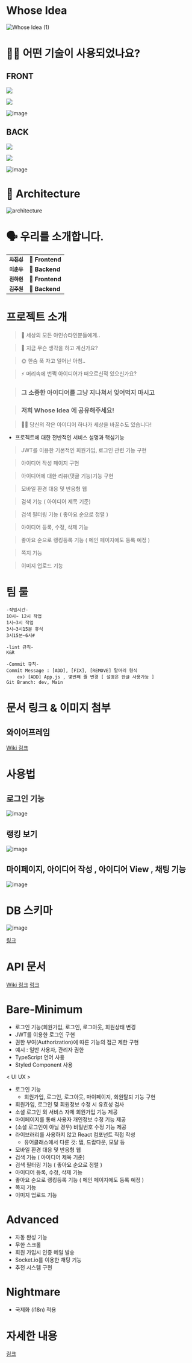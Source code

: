# Whose Idea
![Whose Idea (1)](https://user-images.githubusercontent.com/95297566/163955287-9ddb43ad-7796-4f5a-8d17-2f970683c57e.png)

# 🕵🏼 어떤 기술이 사용되었나요?

## FRONT
![](https://img.shields.io/badge/FRONT-React-61DAFB?style=for-the-badge&logo=React)

![](https://img.shields.io/badge/FRONT-Redux-764ABC?style=for-the-badge&logo=Redux)

![image](https://user-images.githubusercontent.com/95297566/163955908-5946b846-55f3-426a-9ae5-103c2015890b.png)


## BACK
![](https://img.shields.io/badge/BACK-Node-3776AB?style=for-the-badge&logo=Node.js)

![](https://img.shields.io/badge/BACK-Express-092E20?style=for-the-badge)

![image](https://user-images.githubusercontent.com/95297566/163955908-5946b846-55f3-426a-9ae5-103c2015890b.png)




# 🔨 Architecture
![architecture](https://user-images.githubusercontent.com/95297566/168758698-6cfae13c-d291-4b54-833e-a2dbeb15f2f0.PNG)


# 🗣 우리를 소개합니다.

<table>
  <tbody>
    <tr>
      <td align="center">
        <a href="https://github.com/mokbangkoon">
          <sub>
            <b>차진성</b>
          </sub>
        </a>
        <br>
      </td>
      <td>
        <strong>🚩 Frontend</strong>
      </td>
    </tr>
     <tr>
      <td align="center">
        <a href="https://github.com/chunwoolee-work">
          <sub>
            <b>이춘우</b>
          </sub>
        </a>
        <br>
      </td>
      <td>
        <strong>🏁 Backend</strong>
      </td>
    </tr>
      <td align="center">
        <a href="https://github.com/haheon">
          <sub>
            <b>전하헌</b>
          </sub>
        </a>
        <br>
      </td>
      <td>
        <strong>🚩 Frontend</strong>
      </td>
    </tr>
    <tr>
      <td align="center">
        <a href="https://github.com/Mizulatte">
          <sub>
            <b>김주원</b>
          </sub>
        </a>
        <br>
      </td>
      <td>
        <strong>🏁 Backend</strong>
      </td>
    </tr>
    <tr>
  </tbody>
</table>

# 프로젝트 소개
>👴 세상의 모든 아인슈타인분들에게..

>🤔 지금 무슨 생각을 하고 계신가요? 

>🌞 한숨 푹 자고 일어난 아침.. 

>⚡ 머리속에 번쩍 아이디어가 떠오르신적 있으신가요?

><h3> 그 소중한 아이디어를 그냥 지나쳐서 잊어먹지 마시고

><h3> 저희 Whose Idea 에 공유해주세요!

>🤹‍♂️ 당신의 작은 아이디어 하나가 세상을 바꿀수도 있습니다!

+ 프로젝트에 대한 전반적인 서비스 설명과 핵심기능
> JWT를 이용한 기본적인 회원가입, 로그인 관련 기능 구현

> 아이디어 작성 페이지 구현

> 아이디어에 대한 리뷰(댓글 기능)기능 구현

> 모바일 환경 대응 및 반응형 웹
  
> 검색 기능 ( 아이디어 제목 기준)
  
> 검색 필터링 기능 ( 좋아요 순으로 정렬 )
  
> 아이디어 등록, 수정, 삭제 기능
  
> 좋아요 순으로 랭킹등록 기능 ( 메인 페이지에도 등록 예정 )
  
> 쪽지 기능
  
> 이미지 업로드 기능


# 팀 룰
>
    -작업시간-
    10시~ 12시 작업
    1시~3시 작업
    3시~3시15분 휴식
    3시15분~6시# 

    -lint 규칙-
    K&R

    -Commit 규칙-
    Commit Message : [ADD], [FIX], [REMOVE] 말머리 형식
        ex) [ADD] App.js , 몇번째 줄 변경 [ 설명은 한글 사용가능 ] 
    Git Branch: dev, Main

# 문서 링크 & 이미지 첨부

## 와이어프레임

<a href="https://github.com/codestates/whoseidea/wiki#%EC%99%80%EC%9D%B4%EC%96%B4%ED%94%84%EB%A0%88%EC%9E%84">Wiki 링크</a>
  
# 사용법
## 로그인 기능

![image](https://user-images.githubusercontent.com/95297566/163962067-9b980263-aca0-4247-bc0c-f7147c9cc4ad.png)


## 랭킹 보기

![image](https://user-images.githubusercontent.com/95297566/163962049-18dd25ee-59fa-41f5-ae88-f4ce9c6ad5ef.png)


## 마이페이지, 아이디어 작성 , 아이디어 View , 채팅 기능

![image](https://user-images.githubusercontent.com/95297566/163962022-d53aa559-bc54-434c-aef1-e2079d104d7c.png)


# DB 스키마

![image](https://user-images.githubusercontent.com/91464005/168188595-8b99f941-8be7-4762-aef0-d80461584c53.png)


<a href="https://dbdiagram.io/d/624ba1e0d043196e39f60a63">링크</a>
  
# API 문서

<a href="https://github.com/codestates/whoseidea/wiki#api-%EB%AC%B8%EC%84%9C">Wiki 링크</a>
<a href="https://go.postman.co/workspace/Team-Workspace~a67f5ba8-36e0-4625-8292-9e9aeae8bdca/collection/20596660-7b534007-c3bc-41a4-a3ad-edd56c95a41b?action=share&creator=18430618">링크</a>
  
# Bare-Minimum
- 로그인 기능(회원가입, 로그인, 로그아웃, 회원상태 변경
- JWT를 이용한 로그인 구현
- 권한 부여(Authorization)에 따른 기능의 접근 제한 구현 
 - 예시 : 일반 사용자, 관리자 권한
- TypeScript 언어 사용
- Styled Component 사용
 
< UI UX >
- 로그인 기능
  - 회원가입, 로그인, 로그아웃, 마이페이지, 회원탈퇴 기능 구현
- 회원가입, 로그인 및 회원정보 수정 시 유효성 검사
- 소셜 로그인 외 서비스 자체 회원가입 기능 제공
- 마이페이지를 통해 사용자 개인정보 수정 기능 제공
- (소셜 로그인이 아닐 경우) 비밀번호 수정 기능 제공
- 라이브러리를 사용하지 않고 React 컴포넌트 직접 작성
  - 유어클래스에서 다룬 것: 탭, 드랍다운, 모달 등
- 모바일 환경 대응 및 반응형 웹
- 검색 기능 ( 아이디어 제목 기준)
- 검색 필터링 기능 ( 좋아요 순으로 정렬 )
- 아이디어 등록, 수정, 삭제 기능
- 좋아요 순으로 랭킹등록 기능 ( 메인 페이지에도 등록 예정 )
- 쪽지 기능
- 이미지 업로드 기능

# Advanced
- 자동 완성 기능
- 무한 스크롤
- 회원 가입시 인증 메일 발송
- Socket.io를 이용한 채팅 기능
- 추천 시스템 구현

# Nightmare
- 국제화 (i18n) 적용


# 자세한 내용
<a href="https://github.com/codestates/whoseidea/wiki">링크</a>

